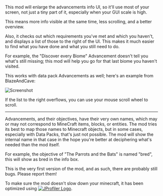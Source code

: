 This mod will enlarge the advancements info UI, so it'll use most of your screen, not just a tiny part of it, especially when your GUI scale is high.

This means more info visible at the same time, less scrolling, and a better overview.

Also, it checks out which requirements you've met and which you haven't, and displays a list of those to the right of the UI. This makes it much easier to find what you have done and what you still need to do.

For example, the "Discover every Biome" Advancement doesn't tell you what's still missing; this mod will help you go for that last biome you haven't visited.

This works with data pack Advancements as well; here's an example from BlazeAndCave:

![Screenshot](https://media.forgecdn.net/attachments/309/457/screenshot_2020-08-22_19-50-58.png "Screenshot")

If the list to the right overflows, you can use your mouse scroll wheel to scroll.

----------------------------------------------------------------------

Advancements, and their objectives, have their very own names, which may or may not correspond to MineCraft items, blocks, or entities. The mod tries its best to map those names to Minecraft objects, but in some cases, especially with Data Packs, that's just not possible. The mod will show the internal name in that case in the hope you're better at deciphering what's needed than the mod itself. 

For example, the objective of "The Parrots and the Bats" is named "bred", this will show as bred in the info box. 


This is the very first version of the mod, and as such, there are probably still bugs. Please report them!

To make sure the mod doesn't slow down your minecraft, 
it has been optimized using
 [![JProfiler Logo](https://www.ej-technologies.com/images/product_banners/jprofiler_small.png "Logo")](https://www.ej-technologies.com/products/jprofiler/overview.html).
